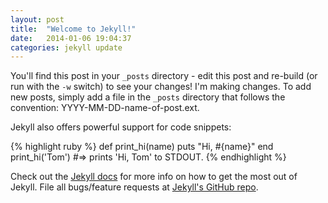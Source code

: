 ```yaml
---
layout: post
title:  "Welcome to Jekyll!"
date:   2014-01-06 19:04:37
categories: jekyll update
---
```


You'll find this post in your `_posts` directory - edit this post and re-build (or run with the `-w` switch) to see your changes! I'm making changes.
To add new posts, simply add a file in the `_posts` directory that follows the convention: YYYY-MM-DD-name-of-post.ext.

Jekyll also offers powerful support for code snippets:

{% highlight ruby %}
def print_hi(name)
  puts "Hi, #{name}"
end
print_hi('Tom')
#=> prints 'Hi, Tom' to STDOUT.
{% endhighlight %}

Check out the [Jekyll docs][jekyll] for more info on how to get the most out of Jekyll. File all bugs/feature requests at [Jekyll's GitHub repo][jekyll-gh].

[jekyll-gh]: https://github.com/mojombo/jekyll
[jekyll]:    http://jekyllrb.com
